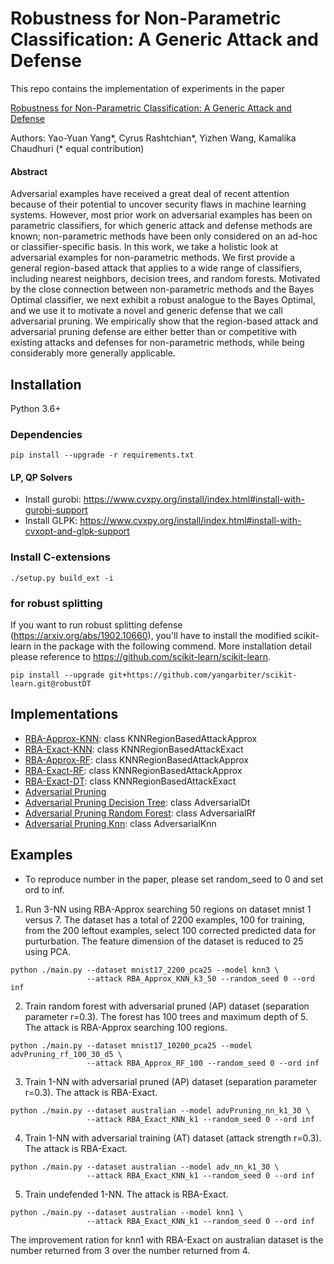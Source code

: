 # Robustness for Non-Parametric Classification: A Generic Attack and Defense

This repo contains the implementation of experiments in the paper

[Robustness for Non-Parametric Classification: A Generic Attack and Defense](https://arxiv.org/abs/1906.03310)

Authors: Yao-Yuan Yang*, Cyrus Rashtchian*, Yizhen Wang, Kamalika Chaudhuri (* equal contribution)

#### Abstract

Adversarial examples have received a great deal of recent attention because of their potential to uncover security flaws in machine learning systems. However, most prior work on adversarial examples has been on parametric classifiers, for which generic attack and defense methods are known; non-parametric methods have been only considered on an ad-hoc or classifier-specific basis. In this work, we take a holistic look at adversarial examples for non-parametric methods. We first provide a general region-based attack that applies to a wide range of classifiers, including nearest neighbors, decision trees, and random forests. Motivated by the close connection between non-parametric methods and the Bayes Optimal classifier, we next exhibit a robust analogue to the Bayes Optimal, and we use it to motivate a novel and generic defense that we call adversarial pruning. We empirically show that the region-based attack and adversarial pruning defense are either better than or competitive with existing attacks and defenses for non-parametric methods, while being considerably more generally applicable.


## Installation

Python 3.6+

### Dependencies

```
pip install --upgrade -r requirements.txt
```

#### LP, QP Solvers

- Install gurobi: https://www.cvxpy.org/install/index.html#install-with-gurobi-support
- Install GLPK: https://www.cvxpy.org/install/index.html#install-with-cvxopt-and-glpk-support

### Install C-extensions
```
./setup.py build_ext -i
```

### for robust splitting
If you want to run robust splitting defense (https://arxiv.org/abs/1902.10660),
you'll have to install the modified scikit-learn in the package with the
following commend. More installation detail please reference to
https://github.com/scikit-learn/scikit-learn.

```
pip install --upgrade git+https://github.com/yangarbiter/scikit-learn.git@robustDT
```

## Implementations

- [RBA-Approx-KNN](nnattack/attacks/nns/nn_attack.py): class KNNRegionBasedAttackApprox
- [RBA-Exact-KNN](nnattack/attacks/nns/nn_attack.py): class KNNRegionBasedAttackExact
- [RBA-Approx-RF](nnattack/attacks/trees/rf_attack.py): class KNNRegionBasedAttackApprox
- [RBA-Exact-RF](nnattack/attacks/trees/rf_attack.py): class KNNRegionBasedAttackApprox
- [RBA-Exact-DT](nnattack/attacks/trees/dt_opt.py): class KNNRegionBasedAttackExact
- [Adversarial Pruning](nnattack/models/defense.py)
- [Adversarial Pruning Decision Tree](nnattack/models/adversarial_dt.py): class AdversarialDt
- [Adversarial Pruning Random Forest](nnattack/models/adversarial_dt.py): class AdversarialRf
- [Adversarial Pruning Knn](nnattack/models/adversarial_knn.py): class AdversarialKnn

## Examples

- To reproduce number in the paper, please set random_seed to 0 and set ord to
  inf.

1. Run 3-NN using RBA-Approx searching 50 regions on dataset mnist 1 versus 7.
   The dataset has a total of 2200 examples, 100 for training, from the 200
   leftout examples, select 100 corrected predicted data for purturbation.
   The feature dimension of the dataset is reduced to 25 using PCA.
```
python ./main.py --dataset mnist17_2200_pca25 --model knn3 \
                 --attack RBA_Approx_KNN_k3_50 --random_seed 0 --ord inf
```

2. Train random forest with adversarial pruned (AP) dataset (separation parameter r=0.3).
   The forest has 100 trees and maximum depth of 5.
   The attack is RBA-Approx searching 100 regions.
```
python ./main.py --dataset mnist17_10200_pca25 --model advPruning_rf_100_30_d5 \
                 --attack RBA_Approx_RF_100 --random_seed 0 --ord inf
```

3. Train 1-NN with adversarial pruned (AP) dataset (separation parameter r=0.3).
  The attack is RBA-Exact.
```
python ./main.py --dataset australian --model advPruning_nn_k1_30 \
                 --attack RBA_Exact_KNN_k1 --random_seed 0 --ord inf
```

4. Train 1-NN with adversarial training (AT) dataset (attack strength r=0.3).
  The attack is RBA-Exact.
```
python ./main.py --dataset australian --model adv_nn_k1_30 \
                 --attack RBA_Exact_KNN_k1 --random_seed 0 --ord inf
```

5. Train undefended 1-NN. The attack is RBA-Exact.
```
python ./main.py --dataset australian --model knn1 \
                 --attack RBA_Exact_KNN_k1 --random_seed 0 --ord inf
```

The improvement ration for knn1 with RBA-Exact on australian dataset  is the
number returned from 3 over the number returned from 4.

